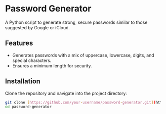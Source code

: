 # Password Generator

A Python script to generate strong, secure passwords similar to those suggested by Google or iCloud.

## Features
- Generates passwords with a mix of uppercase, lowercase, digits, and special characters.
- Ensures a minimum length for security.

## Installation
Clone the repository and navigate into the project directory:
```bash
git clone [https://github.com/your-username/password-generator.git](https://github.com/rishav21r/Python-Password-Generator.git)
cd password-generator
